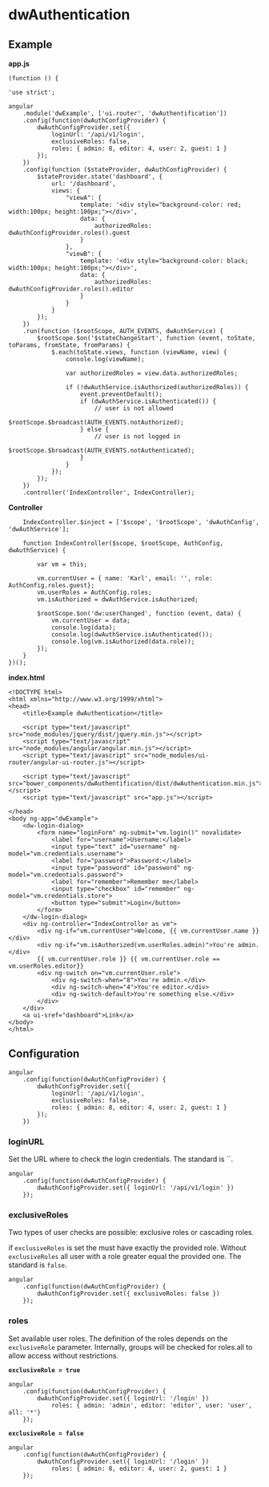 # dwAuthentication #

## Example ##

**app.js**

	(function () {

    'use strict';

    angular
		.module('dwExample', ['ui.router', 'dwAuthentification'])
		.config(function(dwAuthConfigProvider) {
		    dwAuthConfigProvider.set({
                loginUrl: '/api/v1/login',
                exclusiveRoles: false,
		        roles: { admin: 8, editor: 4, user: 2, guest: 1 }
		    });
		})
		.config(function ($stateProvider, dwAuthConfigProvider) {
			$stateProvider.state('dashboard', {
				url: '/dashboard',
				views: {
					"viewA": {
					    template: '<div style="background-color: red; width:100px; height:100px;"></div>',
						data: {
						    authorizedRoles: dwAuthConfigProvider.roles().guest
						}
					},
					"viewB": {
					    template: '<div style="background-color: black; width:100px; height:100px;"></div>',
					    data: {
					        authorizedRoles: dwAuthConfigProvider.roles().editor
						}
					}
				}
			});
		})
		.run(function ($rootScope, AUTH_EVENTS, dwAuthService) {
		    $rootScope.$on('$stateChangeStart', function (event, toState, toParams, fromState, fromParams) {
		        $.each(toState.views, function (viewName, view) {
					console.log(viewName);
                
					var authorizedRoles = view.data.authorizedRoles;
				
					if (!dwAuthService.isAuthorized(authorizedRoles)) {
						event.preventDefault();
						if (dwAuthService.isAuthenticated()) {
							// user is not allowed
							$rootScope.$broadcast(AUTH_EVENTS.notAuthorized);
						} else {
						    // user is not logged in
							$rootScope.$broadcast(AUTH_EVENTS.notAuthenticated);
						}
					}
				});
			});
		})
		.controller('IndexController', IndexController);

**Controller**
		
		IndexController.$inject = ['$scope', '$rootScope', 'dwAuthConfig', 'dwAuthService'];
		
		function IndexController($scope, $rootScope, AuthConfig, dwAuthService) {
			
			var vm = this;
			
			vm.currentUser = { name: 'Karl', email: '', role: AuthConfig.roles.guest};
			vm.userRoles = AuthConfig.roles;
			vm.isAuthorized = dwAuthService.isAuthorized;
 
			$rootScope.$on('dw:userChanged', function (event, data) {
				vm.currentUser = data;
				console.log(data);
				console.log(dwAuthService.isAuthenticated());
				console.log(vm.isAuthorized(data.role));
			});
		}
	})();

**index.html**

	<!DOCTYPE html>
	<html xmlns="http://www.w3.org/1999/xhtml">
	<head>
	    <title>Example dwAuthentication</title>

		<script type="text/javascript" src="node_modules/jquery/dist/jquery.min.js"></script>
	    <script type="text/javascript" src="node_modules/angular/angular.min.js"></script>
		<script type="text/javascript" src="node_modules/ui-router/angular-ui-router.js"></script>

		<script type="text/javascript" src="bower_components/dwAuthentification/dist/dwAuthentication.min.js"></script>
	    <script type="text/javascript" src="app.js"></script>
	
	</head>
	<body ng-app="dwExample">
		<dw-login-dialog>
			<form name="loginForm" ng-submit="vm.login()" novalidate>
				<label for="username">Username:</label>
				<input type="text" id="username" ng-model="vm.credentials.username">
				<label for="password">Password:</label>
				<input type="password" id="password" ng-model="vm.credentials.password">
				<label for="remember">Remember me</label>
				<input type="checkbox" id="remember" ng-model="vm.credentials.store">
				<button type="submit">Login</button>
			</form>
		</dw-login-dialog>
		<div ng-controller="IndexController as vm">
			<div ng-if="vm.currentUser">Welcome, {{ vm.currentUser.name }}</div>
			<div ng-if="vm.isAuthorized(vm.userRoles.admin)">You're admin.</div>
			{{ vm.currentUser.role }} {{ vm.currentUser.role == vm.userRoles.editor}}
			<div ng-switch on="vm.currentUser.role">
				<div ng-switch-when="8">You're admin.</div>
				<div ng-switch-when="4">You're editor.</div>
				<div ng-switch-default>You're something else.</div>
			</div>
		</div>
		<a ui-sref="dashboard">Link</a>
	</body>
	</html>


## Configuration ##

    angular
		.config(function(dwAuthConfigProvider) {
		    dwAuthConfigProvider.set({
                loginUrl: '/api/v1/login',
                exclusiveRoles: false,
		        roles: { admin: 8, editor: 4, user: 2, guest: 1 }
		    });
		})

### loginURL ###

Set the URL where to check the login credentials.
The standard is ``.

	angular
		.config(function(dwAuthConfigProvider) {
		    dwAuthConfigProvider.set({ loginUrl: '/api/v1/login' })
		});

### exclusiveRoles ###

Two types of user checks are possible: exclusive roles or cascading roles.

if `exclusiveRoles` is set the must have exactly the provided role. Without `exclusiveRoles` all user with a role greater equal the provided one.
The standard is `false`.

	angular
		.config(function(dwAuthConfigProvider) {
		    dwAuthConfigProvider.set({ exclusiveRoles: false })
		});

### roles ###

Set available user roles. The definition of the roles depends on the `exclusiveRole` parameter.
Internally, groups will be checked for roles.all to allow access without restrictions.

**`exclusiveRole = true`**  

	angular
		.config(function(dwAuthConfigProvider) {
		    dwAuthConfigProvider.set({ loginUrl: '/login' })
		        roles: { admin: 'admin', editor: 'editor', user: 'user', all: '*'}
		});

**`exclusiveRole = false`**  

	angular
		.config(function(dwAuthConfigProvider) {
		    dwAuthConfigProvider.set({ loginUrl: '/login' })
		        roles: { admin: 8, editor: 4, user: 2, guest: 1 }
		});
